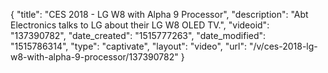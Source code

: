 {
    "title": "CES 2018 - LG W8 with Alpha 9 Processor",
    "description": "Abt Electronics talks to LG about their LG W8 OLED TV.",
    "videoid": "137390782",
    "date_created": "1515777263",
    "date_modified": "1515786314",
    "type": "captivate",
    "layout": "video",
    "url": "\/v\/ces-2018-lg-w8-with-alpha-9-processor\/137390782"
}